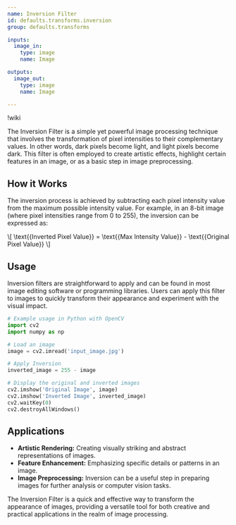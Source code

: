 ```yaml
---
name: Inversion Filter
id: defaults.transforms.inversion
group: defaults.transforms

inputs:
  image_in:
    type: image
    name: Image

outputs:
  image_out:
    type: image
    name: Image

---
```


!wiki

The Inversion Filter is a simple yet powerful image processing technique that involves the transformation of pixel intensities to their complementary values. In other words, dark pixels become light, and light pixels become dark. This filter is often employed to create artistic effects, highlight certain features in an image, or as a basic step in image preprocessing.

## How it Works

The inversion process is achieved by subtracting each pixel intensity value from the maximum possible intensity value. For example, in an 8-bit image (where pixel intensities range from 0 to 255), the inversion can be expressed as:

\\[ \text{{Inverted Pixel Value}} = \text{{Max Intensity Value}} - \text{{Original Pixel Value}} \\]

## Usage

Inversion filters are straightforward to apply and can be found in most image editing software or programming libraries. Users can apply this filter to images to quickly transform their appearance and experiment with the visual impact.

```python
# Example usage in Python with OpenCV
import cv2
import numpy as np

# Load an image
image = cv2.imread('input_image.jpg')

# Apply Inversion
inverted_image = 255 - image

# Display the original and inverted images
cv2.imshow('Original Image', image)
cv2.imshow('Inverted Image', inverted_image)
cv2.waitKey(0)
cv2.destroyAllWindows()
```

## Applications

- **Artistic Rendering:** Creating visually striking and abstract representations of images.
- **Feature Enhancement:** Emphasizing specific details or patterns in an image.
- **Image Preprocessing:** Inversion can be a useful step in preparing images for further analysis or computer vision tasks.

The Inversion Filter is a quick and effective way to transform the appearance of images, providing a versatile tool for both creative and practical applications in the realm of image processing.
